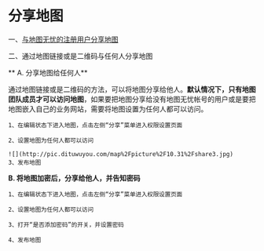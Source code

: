 # 分享地图

一、[与地图无忧的注册用户分享地图](http://help.dituwuyou.com/map-permissions.html)

二、通过地图链接或是二维码与任何人分享地图

** A. 分享地图给任何人**

通过地图链接或是二维码的方法，可以将地图分享给他人。**默认情况下，只有地图团队成员才可以访问地图**，如果要把地图分享给没有地图无忧帐号的用户或是要把地图嵌入自己的业务网站，需要将地图设置为任何人都可以访问。

    1、在编辑状态下进入地图，点击左侧“分享”菜单进入权限设置页面

    2、设置地图为任何人都可以访问

    ![](http://pic.dituwuyou.com/map%2Fpicture%2F10.31%2Fshare3.jpg)
    3、发布地图

**B. 将地图加密后，分享给他人，并告知密码**

    1、在编辑状态下进入地图，点击左侧“分享”菜单进入权限设置页面

    2、设置地图为任何人都可以访问

    3、打开“是否添加密码”的开关，并设置密码

    4、发布地图



